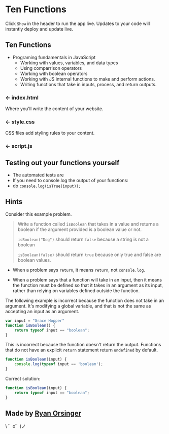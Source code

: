 Ten Functions
=================

Click `Show` in the header to run the app live. Updates to your code will instantly deploy and update live.


Ten Functions
------------

- Programing fundamentals in JavaScript
    - Working with values, variables, and data types
    - Using comparrison operators
    - Working with boolean operators
    - Working with JS internal functions to make  and perform actions.
    - Writing functions that take in inputs, process, and return outputs.
    
    
### ← index.html

Where you'll write the content of your website. 

### ← style.css

CSS files add styling rules to your content.

### ← script.js

## Testing out your functions yourself
- The automated tests are
- If you need to console.log the output of your functions:
- do `console.log(isTrue(input));`

## Hints

Consider this example problem.

> Write a function called `isBoolean` that takes in a value and returns a boolean if the argument provided is a boolean value or not.
>
> `isBoolean("Dog")` should return `false` because a string is not a boolean
>
> `isBoolean(false)` should return `true` because only true and false are boolean values.

- When a problem says `return`, it means `return`, not `console.log`.

- When a problem says that a function will take in an input, then it means the function must be defined so that it takes in an argument as its input, rather than relying on variables defined outside the function.

The following example is incorrect because the function does not take in an argument. It's modifying a global variable, and that is not the same as accepting an input as an argument.

```js
var input = "Grace Hopper"
function isBoolean() {
    return typeof input == "boolean";
}
```

This is incorrect because the function doesn't return the output. Functions that do not have an explicit `return` statement return `undefined` by default.

```js
function isBoolean(input) {
    console.log(typeof input == 'boolean');
}
```

Correct solution:

```js
function isBoolean(input) {
    return typeof input == "boolean";
}
```



Made by [Ryan Orsinger](https://ryanorsinger.glitch.me/)
-------------------

\ ゜o゜)ノ
